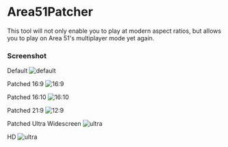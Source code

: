# Area51Patcher
This tool will not only enable you to play at modern aspect ratios, but allows you to play on Area 51's multiplayer mode yet again.




### Screenshot 


Default
![default](http://i.andrew.im/wumnyl.bmp)

Patched 16:9
![16:9](http://i.andrew.im/nhcz8o.bmp)

Patched 16:10
![16:10](http://i.andrew.im/uggs1c.bmp)


Patched 21:9
![12:9](http://i.andrew.im/1lvnyc.bmp)

Patched Ultra Widescreen
![ultra](https://i.imgur.com/cSH8oex.jpg)

HD 
![ultra](http://i.andrew.im/v5xn6q.bmp)


